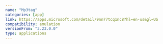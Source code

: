 ```yaml
---
name: "Mp3tag"
categories: [app]
link: https://apps.microsoft.com/detail/9nn77tcq1nc8?hl=en-us&gl=US
compatibility: emulation
versionFrom: "3.23.0.0"
type: applications
---
```


